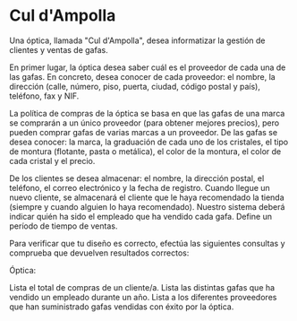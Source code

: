 # Cul d'Ampolla

Una óptica, llamada "Cul d'Ampolla", desea informatizar la gestión de clientes y ventas de gafas.

En primer lugar, la óptica desea saber cuál es el proveedor de cada una de las gafas. En concreto, desea conocer de cada proveedor: el nombre, la dirección (calle, número, piso, puerta, ciudad, código postal y país), teléfono, fax y NIF.

La política de compras de la óptica se basa en que las gafas de una marca se comprarán a un único proveedor (para obtener mejores precios), pero pueden comprar gafas de varias marcas a un proveedor. De las gafas se desea conocer: la marca, la graduación de cada uno de los cristales, el tipo de montura (flotante, pasta o metálica), el color de la montura, el color de cada cristal y el precio.

De los clientes se desea almacenar: el nombre, la dirección postal, el teléfono, el correo electrónico y la fecha de registro. Cuando llegue un nuevo cliente, se almacenará el cliente que le haya recomendado la tienda (siempre y cuando alguien lo haya recomendado).
Nuestro sistema deberá indicar quién ha sido el empleado que ha vendido cada gafa. Define un período de tiempo de ventas.

Para verificar que tu diseño es correcto, efectúa las siguientes consultas y comprueba que devuelven resultados correctos:

Óptica:

Lista el total de compras de un cliente/a.
Lista las distintas gafas que ha vendido un empleado durante un año.
Lista a los diferentes proveedores que han suministrado gafas vendidas con éxito por la óptica.


